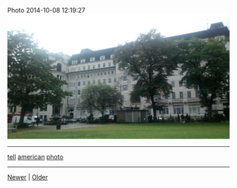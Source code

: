 <!--
title: Photo 2014-10-08 12
date: 2020-06-28T14:43:49.793Z
tags: tell, american, photo
-->


Photo 2014-10-08 12:19:27
![](99480402257-0.jpg)

<!--BOTTOM-POST-NAVIGATION-->
---

[tell](tag-tell.md) [american](tag-american.md) [photo](tag-photo.md)

---

[Newer](99386746937.md) | [Older](99632990707.md)